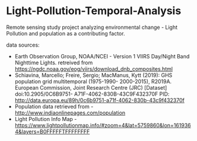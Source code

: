 # Light-Pollution-Temporal-Analysis
Remote sensing study project analyzing environmental change - Light Pollution and population as a contributing factor.


data sources:

* Earth Observation Group, NOAA/NCEI - Version 1 VIIRS Day/Night Band Nighttime Lights. retreived from https://ngdc.noaa.gov/eog/viirs/download_dnb_composites.html 
* Schiavina, Marcello; Freire, Sergio; MacManus, Kytt (2019): GHS population grid multitemporal (1975-1990- 2000-2015), R2019A. European Commission, Joint Research Centre (JRC) [Dataset] doi:10.2905/0C6B9751- A71F-4062-830B-43C9F432370F PID: http://data.europa.eu/89h/0c6b9751-a71f-4062-830b-43c9f432370f 
* Population data retrieved from - http://www.indiaonlinepages.com/population
* Light Pollution Info Map - https://www.lightpollutionmap.info/#zoom=4&lat=5759860&lon=1619364&layers=B0FFFFFTFFFFFFFF 
